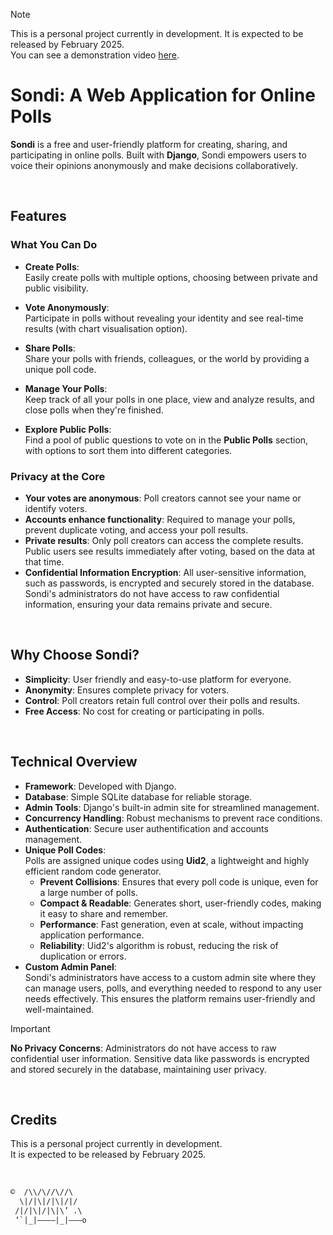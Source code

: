 > [!NOTE]
> This is a personal project currently in development. It is expected to be released by February 2025.  
> You can see a demonstration video [here](#).

# Sondi: A Web Application for Online Polls

**Sondi** is a free and user-friendly platform for creating, sharing, and participating in online polls. Built with **Django**, Sondi empowers users to voice their opinions anonymously and make decisions collaboratively.

<br>

## Features

### What You Can Do
- **Create Polls**:  
  Easily create polls with multiple options, choosing between private and public visibility.

- **Vote Anonymously**:  
  Participate in polls without revealing your identity and see real-time results (with chart visualisation option).

- **Share Polls**:  
  Share your polls with friends, colleagues, or the world by providing a unique poll code.

- **Manage Your Polls**:  
  Keep track of all your polls in one place, view and analyze results, and close polls when they're finished.

- **Explore Public Polls**:  
  Find a pool of public questions to vote on in the **Public Polls** section, with options to sort them into different categories.

### Privacy at the Core
- **Your votes are anonymous**: Poll creators cannot see your name or identify voters.  
- **Accounts enhance functionality**: Required to manage your polls, prevent duplicate voting, and access your poll results.  
- **Private results**: Only poll creators can access the complete results. Public users see results immediately after voting, based on the data at that time.
- **Confidential Information Encryption**: All user-sensitive information, such as passwords, is encrypted and securely stored in the database. Sondi's administrators do not have access to raw confidential information, ensuring your data remains private and secure.

<br>

## Why Choose Sondi?
- **Simplicity**: User friendly and easy-to-use platform for everyone.  
- **Anonymity**: Ensures complete privacy for voters.  
- **Control**: Poll creators retain full control over their polls and results.  
- **Free Access**: No cost for creating or participating in polls.

<br>

## Technical Overview
- **Framework**: Developed with Django.  
- **Database**: Simple SQLite database for reliable storage.  
- **Admin Tools**: Django's built-in admin site for streamlined management.  
- **Concurrency Handling**: Robust mechanisms to prevent race conditions.  
- **Authentication**: Secure user authentification and accounts management.  
- **Unique Poll Codes**:  
  Polls are assigned unique codes using **Uid2**, a lightweight and highly efficient random code generator.  
  - **Prevent Collisions**: Ensures that every poll code is unique, even for a large number of polls.  
  - **Compact & Readable**: Generates short, user-friendly codes, making it easy to share and remember.  
  - **Performance**: Fast generation, even at scale, without impacting application performance.  
  - **Reliability**: Uid2's algorithm is robust, reducing the risk of duplication or errors.
- **Custom Admin Panel**:  
  Sondi's administrators have access to a custom admin site where they can manage users, polls, and everything needed to respond to any user needs effectively. This ensures the platform remains user-friendly and well-maintained.  
> [!IMPORTANT]
> **No Privacy Concerns**: Administrators do not have access to raw confidential user information. Sensitive data like passwords is encrypted and stored securely in the database, maintaining user privacy.

<br>

## Credits

This is a personal project currently in development.  
It is expected to be released by February 2025.

<br>

```txt
©  /\\/\//\//\
  \|/|\|/|\|/|/
 /|/|\|/|\|\’ .\
 ‘`|_|————|_|———o
```
